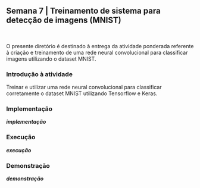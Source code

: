 <h2>Semana 7 | Treinamento de sistema para detecção de imagens (MNIST)</h2>
<br>

O presente diretório é destinado à entrega da atividade ponderada referente à criação e treinamento de uma rede neural convolucional para classificar imagens utilizando o dataset MNIST.

<h3>Introdução à atividade</h3>

Treinar e utilizar uma rede neural convolucional para classificar corretamente o dataset MNIST utilizando Tensorflow e Keras.

<h3>Implementação</h3>

___implementação___

<h3>Execução</h3>

___execução___

<h3>Demonstração</h3>

___demonstração___